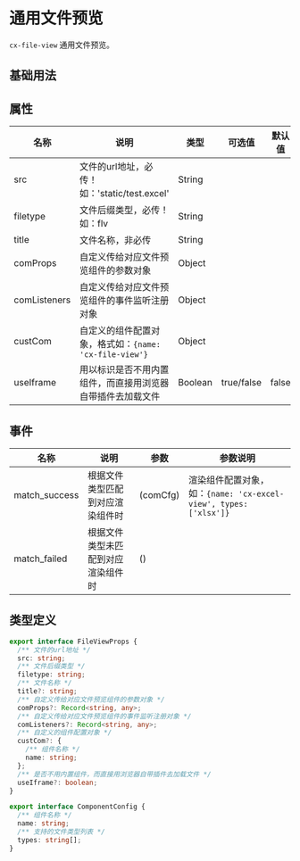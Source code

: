 # 通用文件预览

`cx-file-view` 通用文件预览。

## 基础用法

<preview path="./demo/basic.vue" title="" description=""></preview>

## 属性

| 名称 | 说明 | 类型 | 可选值 | 默认值 |
| ----- | ----- | ----- | ----- | ----- |
| src | 文件的url地址，必传！如：'static/test.excel' | String | | |
| filetype | 文件后缀类型，必传！如：flv | String | | |
| title | 文件名称，非必传 | String | | |
| comProps | 自定义传给对应文件预览组件的参数对象 | Object | | |
| comListeners | 自定义传给对应文件预览组件的事件监听注册对象 | Object | | |
| custCom | 自定义的组件配置对象，格式如：`{name: 'cx-file-view'}` | Object | | |
| useIframe | 用以标识是否不用内置组件，而直接用浏览器自带插件去加载文件 | Boolean | true/false | false |

## 事件

| 名称 | 说明 | 参数 | 参数说明 |
| ---- | ----- | ----- | -- |
| match_success | 根据文件类型匹配到对应渲染组件时 | (comCfg) | 渲染组件配置对象，如：`{name: 'cx-excel-view', types: ['xlsx']}` |
| match_failed | 根据文件类型未匹配到对应渲染组件时 | () | |

## 类型定义

```ts
export interface FileViewProps {
  /** 文件的url地址 */
  src: string;
  /** 文件后缀类型 */
  filetype: string;
  /** 文件名称 */
  title?: string;
  /** 自定义传给对应文件预览组件的参数对象 */
  comProps?: Record<string, any>;
  /** 自定义传给对应文件预览组件的事件监听注册对象 */
  comListeners?: Record<string, any>;
  /** 自定义的组件配置对象 */
  custCom?: {
    /** 组件名称 */
    name: string;
  };
  /** 是否不用内置组件，而直接用浏览器自带插件去加载文件 */
  useIframe?: boolean;
}

export interface ComponentConfig {
  /** 组件名称 */
  name: string;
  /** 支持的文件类型列表 */
  types: string[];
}
```

